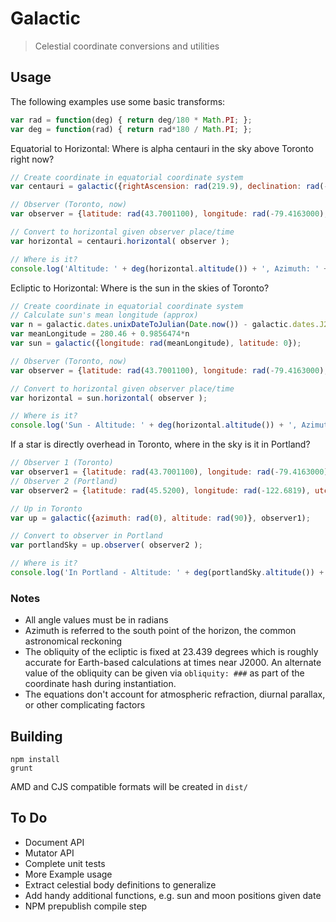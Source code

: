 # Galactic

> Celestial coordinate conversions and utilities

## Usage

The following examples use some basic transforms:
```javascript
var rad = function(deg) { return deg/180 * Math.PI; };
var deg = function(rad) { return rad*180 / Math.PI; };
```

Equatorial to Horizontal: Where is alpha centauri in the sky above Toronto right now?
```javascript
// Create coordinate in equatorial coordinate system
var centauri = galactic({rightAscension: rad(219.9), declination: rad(-60.8339)});

// Observer (Toronto, now)
var observer = {latitude: rad(43.7001100), longitude: rad(-79.4163000), utc: Date.now()};

// Convert to horizontal given observer place/time
var horizontal = centauri.horizontal( observer );

// Where is it?
console.log('Altitude: ' + deg(horizontal.altitude()) + ', Azimuth: ' + deg(horizontal.azimuth()));
```

Ecliptic to Horizontal: Where is the sun in the skies of Toronto?
```javascript
// Create coordinate in equatorial coordinate system
// Calculate sun's mean longitude (approx)
var n = galactic.dates.unixDateToJulian(Date.now()) - galactic.dates.J2000
var meanLongitude = 280.46 + 0.9856474*n
var sun = galactic({longitude: rad(meanLongitude), latitude: 0});

// Observer (Toronto, now)
var observer = {latitude: rad(43.7001100), longitude: rad(-79.4163000), utc: Date.now()};

// Convert to horizontal given observer place/time
var horizontal = sun.horizontal( observer );

// Where is it?
console.log('Sun - Altitude: ' + deg(horizontal.altitude()) + ', Azimuth: ' + deg(horizontal.azimuth()));
```

If a star is directly overhead in Toronto, where in the sky is it in Portland?
```javascript
// Observer 1 (Toronto)
var observer1 = {latitude: rad(43.7001100), longitude: rad(-79.4163000), utc: Date.now()};
// Observer 2 (Portland)
var observer2 = {latitude: rad(45.5200), longitude: rad(-122.6819), utc: Date.now()};

// Up in Toronto
var up = galactic({azimuth: rad(0), altitude: rad(90)}, observer1);

// Convert to observer in Portland
var portlandSky = up.observer( observer2 );

// Where is it?
console.log('In Portland - Altitude: ' + deg(portlandSky.altitude()) + ', Azimuth: ' + deg(portlandSky.azimuth()));
```


### Notes

 - All angle values must be in radians
 - Azimuth is referred to the south point of the horizon, the common astronomical reckoning
 - The obliquity of the ecliptic is fixed at 23.439 degrees which is roughly accurate for Earth-based calculations at times near J2000. An alternate value of the obliquity can be given via `obliquity: ###` as part of the coordinate hash during instantiation.
 - The equations don't account for atmospheric refraction, diurnal parallax, or other complicating factors

## Building

    npm install
    grunt

  AMD and CJS compatible formats will be created in `dist/`

## To Do
 
  - Document API
  - Mutator API
  - Complete unit tests
  - More Example usage
  - Extract celestial body definitions to generalize
  - Add handy additional functions, e.g. sun and moon positions given date
  - NPM prepublish compile step
